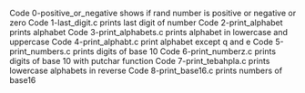Code 0-positive_or_negative shows if rand number is positive or negative or zero 
Code 1-last_digit.c prints last digit of number
Code 2-print_alphabet prints alphabet
Code 3-print_alphabets.c prints alphabet in lowercase and uppercase
Code 4-print_alphabt.c print alphabet except q and e
Code 5-print_numbers.c prints digits of base 10
Code 6-print_numberz.c prints digits of base 10 with putchar function
Code 7-print_tebahpla.c prints lowercase alphabets in reverse
Code 8-print_base16.c prints numbers of base16

